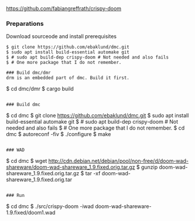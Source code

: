 
https://github.com/fabiangreffrath/crispy-doom

### Preparations
Download sourceode and install prerequisites
```
$ git clone https://github.com/ebaklund/dmc.git
$ sudo apt install build-essential automake git
$ # sudo apt build-dep crispy-doom # Not needed and also fails
$ # One more package that I do not remember.

### Build dmc/dmr
drm is an embedded part of dmc. Build it first.
```
$ cd dmc/dmr
$ cargo build
```

### Build dmc
```
$ cd dmc
$ git clone https://github.com/ebaklund/dmc.git
$ sudo apt install build-essential automake git
$ # sudo apt build-dep crispy-doom # Not needed and also fails
$ # One more package that I do not remember.
$ cd dmc
$ autoreconf -fiv
$ ./configure
$ make
```

### WAD
```
$ cd dmc
$ wget http://cdn.debian.net/debian/pool/non-free/d/doom-wad-shareware/doom-wad-shareware_1.9.fixed.orig.tar.gz
$ gunzip doom-wad-shareware_1.9.fixed.orig.tar.gz
$ tar -xf doom-wad-shareware_1.9.fixed.orig.tar
```

### Run
```
$ cd dmc
$ ./src/crispy-doom -iwad doom-wad-shareware-1.9.fixed/doom1.wad
```
